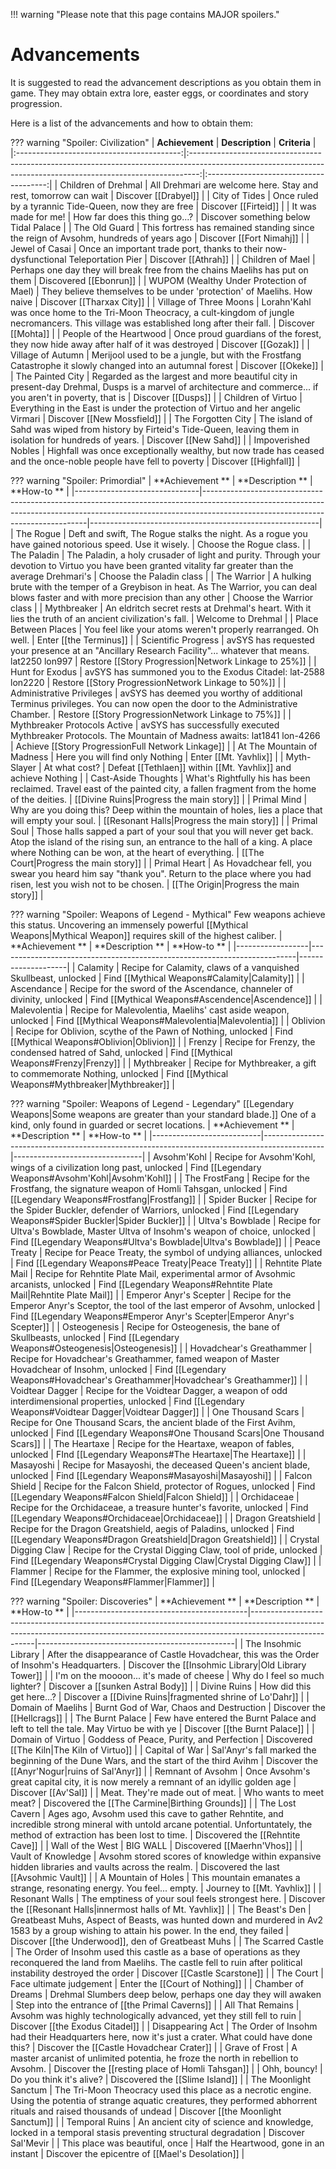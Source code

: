 !!! warning "Please note that this page contains MAJOR spoilers."

# Advancements

It is suggested to read the advancement descriptions as you obtain them in game. They may obtain extra lore, easter eggs, or coordinates and story progression.

Here is a list of the advancements and how to obtain them: 

??? warning "Spoiler: Civilization"
    |              **Achievement**              |                                                                        **Description**                                                                         |               **Criteria**               |
    |:-----------------------------------------:|:--------------------------------------------------------------------------------------------------------------------------------------------------------------:|:--------------------------------------:|
    | Children of Drehmal                       | All Drehmari are welcome here. Stay and rest, tomorrow can wait                                                                                                | Discover [[Drabyel]]                       |
    | City of Tides                             | Once ruled by a tyrannic Tide-Queen, now they are free                                                                                                         | Discover [[Firteid]]                       |
    | It was made for me!                       | How far does this thing go...?                                                                                                                                 | Discover something below Tidal Palace  |
    | The Old Guard                             | This fortress has remained standing since the reign of Avsohm, hundreds of years ago                                                                           | Discover [[Fort Nimahj]]                   |
    | Jewel of Casai                            | Once an important trade port, thanks to their now-dysfunctional Teleportation Pier                                                                             | Discover [[Athrah]]                        |
    | Children of Mael                          | Perhaps one day they will break free from the chains Maelihs has put on them                                                                                   | Discovered [[Ebonrun]]                     |
    | WUPOM (Wealthy Under Protection of Mael)  | They believe themselves to be under 'protection' of Maelihs. How naive                                                                                         | Discover [[Tharxax City]]                  |
    | Village of Three Moons                    | Lorahn'Kahl was once home to the Tri-Moon Theocracy, a cult-kingdom  of jungle necromancers. This village was established long after their  fall.              | Discover [[Mohta]]                         |
    | People of the Heartwood                   | Once proud guardians of the forest, they now hide away after half of it was destroyed                                                                          | Discover [[Gozak]]                         |
    | Village of Autumn                         | Merijool used to be a jungle, but with the Frostfang Catastrophe it slowly changed into an autumnal forest                                                     | Discover [[Okeke]]                         |
    | The Painted City                          | Regarded as the largest and more beautiful city in present-day  Drehmal, Dusps is a marvel of architecture and commerce... if you aren't  in poverty, that is  | Discover [[Dusps]]                         |
    | Children of Virtuo                        | Everything in the East is under the protection of Virtuo and her angelic Virmari                                                                               | Discover [[New Mossfield]]                 |
    | The Forgotten City                        | The island of Sahd was wiped from history by Firteid's Tide-Queen, leaving them in isolation for hundreds of years.                                            | Discover [[New Sahd]]                      |
    | Impoverished Nobles                       | Highfall was once exceptionally wealthy, but now trade has ceased and the once-noble people have fell to poverty                                               | Discover [[Highfall]]                      |
	
??? warning "Spoiler: Primordial"
    | **Achievement **              | **Description **                                                                                                                                                                                            | **How-to **                                             |
    |-------------------------------|-------------------------------------------------------------------------------------------------------------------------------------------------------------------------------------------------------------|---------------------------------------------------------|
    | The Rogue                     | Deft and swift, The Rogue stalks the night. As a rogue you have gained notorious speed. Use it wisely.                                                                                                      | Choose the Rogue class.                                 |
    | The Paladin                   | The Paladin, a holy crusader of light and purity. Through your  devotion to Virtuo you have been granted vitality far greater than the  average Drehmari's                                                  | Choose the Paladin class                                |
    | The Warrior                   | A hulking brute with the temper of a Greybison in heat. As The  Warrior, you can deal blows faster and with more precision than any  other                                                                  | Choose the Warrior class                                |
    | Mythbreaker                   | An eldritch secret rests at Drehmal's heart. With it lies the truth of an ancient civilization's fall.                                                                                                      | Welcome to Drehmal                                      |
    | Place Between Places          | You feel like your atoms weren't properly rearranged. Oh well.                                                                                                                                              | Enter [[the Terminus]]                                     |
    | Scientific Progress           | avSYS has requested your presence at an "Ancillary Research Facility"... whatever that means. lat2250 lon997                                                                                                | Restore [[Story Progression|Network Linkage to 25%]]                          |
    | Hunt for Exodus               | avSYS has summoned you to the Exodus Citadel: lat-2588 lon2220                                                                                                                                              | Restore [[Story ProgressionNetwork Linkage to 50%]]                          |
    | Administrative Privileges     | avSYS has deemed you worthy of additional Terminus privileges. You can now open the door to the Administrative Chamber.                                                                                     | Restore [[Story ProgressionNetwork Linkage to 75%]]                          |
    | Mythbreaker Protocols Active  | avSYS has successfully executed Mythbreaker Protocols. The Mountain of Madness awaits: lat1841 lon-4266                                                                                                     | Achieve [[Story ProgressionFull Network Linkage]]                            |
    | At The Mountain of Madness    | Here you will find only Nothing                                                                                                                                                                             | Enter [[Mt. Yavhlix]]                                       |
    | Myth-Slayer                   | At what cost?                                                                                                                                                                                               | Defeat [[Tethlaen]] within [[Mt. Yavhlix]] and achieve Nothing  |
    | Cast-Aside Thoughts           | What's Rightfully his has been reclaimed. Travel east of the painted city, a fallen fragment from the home of the deities.                                                                                  | [[Divine Ruins|Progress the main story]]                                 |
    | Primal Mind                   | Why are you doing this? Deep within the mountain of holes, lies a place that will empty your soul.                                                                                                          | [[Resonant Halls|Progress the main story]]                                 |
    | Primal Soul                   | Those halls sapped a part of your soul that you will never get back.  Atop the island of the rising sun, an entrance to the hall of a king. A  place where Nothing can be won, at the heart of everything.  | [[The Court|Progress the main story]]                                 |
    | Primal Heart                  | As Hovadchear fell, you swear you heard him say "thank you". Return  to the place where you had risen, lest you wish not to be chosen.                                                                      | [[The Origin|Progress the main story]]                                 |
	
??? warning "Spoiler: Weapons of Legend - Mythical"
    Few weapons achieve this status. Uncovering an immensely powerful [[Mythical Weapons|Mythical Weapon]] requires skill of the highest caliber. 
	| **Achievement ** | **Description **                                                         | **How-to **        |
    |------------------|--------------------------------------------------------------------------|--------------------|
    | Calamity         | Recipe for Calamity, claws of a vanquished Skullbeast, unlocked          | Find [[Mythical Weapons#Calamity|Calamity]]      |
    | Ascendance       | Recipe for the sword of the Ascendance, channeler of divinity, unlocked  | Find [[Mythical Weapons#Ascendence|Ascendence]]    |
    | Malevolentia     | Recipe for Malevolentia, Maelihs' cast aside weapon, unlocked            | Find [[Mythical Weapons#Malevolentia|Malevolentia]]  |
    | Oblivion         | Recipe for Oblivion, scythe of the Pawn of Nothing, unlocked             | Find [[Mythical Weapons#Oblivion|Oblivion]]      |
    | Frenzy           | Recipe for Frenzy, the condensed hatred of Sahd, unlocked                | Find [[Mythical Weapons#Frenzy|Frenzy]]        |
    | Mythbreaker      | Recipe for Mythbreaker, a gift to commemorate Nothing, unlocked          | Find [[Mythical Weapons#Mythbreaker|Mythbreaker]]   |

??? warning "Spoiler: Weapons of Legend - Legendary"
    [[Legendary Weapons|Some weapons are greater than your standard blade.]] One of a kind, only found in guarded or secret locations. 
	| **Achievement **          | **Description **                                                                            | **How-to **                    |
    |---------------------------|---------------------------------------------------------------------------------------------|--------------------------------|
    | Avsohm'Kohl               | Recipe for Avsohm'Kohl, wings of a civilization long past, unlocked                         | Find [[Legendary Weapons#Avsohm'Kohl|Avsohm'Kohl]]               |
    | The FrostFang             | Recipe for the Frostfang, the signature weapon of Homli Tahsgan, unlocked                   | Find [[Legendary Weapons#Frostfang|Frostfang]]                  |
    | Spider Bucker             | Recipe for the Spider Buckler, defender of Warriors, unlocked                               | Find [[Legendary Weapons#Spider Buckler|Spider Buckler]]             |
    | Ultva's Bowblade          | Recipe for Ultva's Bowblade, Master Ultva of Insohm's weapon of choice, unlocked            | Find [[Legendary Weapons#Ultva's Bowblade|Ultva's Bowblade]]           |
    | Peace Treaty              | Recipe for Peace Treaty, the symbol of undying alliances, unlocked                          | Find [[Legendary Weapons#Peace Treaty|Peace Treaty]]               |
    | Rehntite Plate Mail       | Recipe for Rehntite Plate Mail, experimental armor of Avsohmic arcanists, unlocked          | Find [[Legendary Weapons#Rehntite Plate Mail|Rehntite Plate Mail]]        |
    | Emperor Anyr's Scepter    | Recipe for the Emperor Anyr's Sceptor, the tool of the last emperor of Avsohm, unlocked     | Find [[Legendary Weapons#Emperor Anyr's Scepter|Emperor Anyr's Scepter]]     |
    | Osteogenesis              | Recipe for Osteogenesis, the bane of Skullbeasts, unlocked                                  | Find [[Legendary Weapons#Osteogenesis|Osteogenesis]]               |
    | Hovadchear's Greathammer  | Recipe for Hovadchear's Greathammer, famed weapon of Master Hovadchear of Insohm, unlocked  | Find [[Legendary Weapons#Hovadchear's Greathammer|Hovadchear's Greathammer]]   |
    | Voidtear Dagger           | Recipe for the Voidtear Dagger, a weapon of odd interdimensional properties, unlocked       | Find [[Legendary Weapons#Voidtear Dagger|Voidtear Dagger]]            |
    | One Thousand Scars        | Recipe for One Thousand Scars, the ancient blade of the First Avihm, unlocked               | Find [[Legendary Weapons#One Thousand Scars|One Thousand Scars]]         |
    | The Heartaxe              | Recipe for the Heartaxe, weapon of fables, unlocked                                         | FInd [[Legendary Weapons#The Heartaxe|The Heartaxe]]               |
    | Masayoshi                 | Recipe for Masayoshi, the deceased Queen's ancient blade, unlocked                          | Find [[Legendary Weapons#Masayoshi|Masayoshi]]                  |
    | Falcon Shield             | Recipe for the Falcon Shield, protector of Rogues, unlocked                                 | Find [[Legendary Weapons#Falcon Shield|Falcon Shield]]              |
    | Orchidaceae               | Recipe for the Orchidaceae, a treasure hunter's favorite, unlocked                          | Find [[Legendary Weapons#Orchidaceae|Orchidaceae]]                |
    | Dragon Greatshield        | Recipe for the Dragon Greatshield, aegis of Paladins, unlocked                              | Find [[Legendary Weapons#Dragon Greatshield|Dragon Greatshield]]         |
    | Crystal Digging Claw      | Recipe for the Crystal Digging Claw, tool of pride, unlocked                                | Find [[Legendary Weapons#Crystal Digging Claw|Crystal Digging Claw]]       |
    | Flammer                   | Recipe for the Flammer, the explosive mining tool, unlocked                                 | Find [[Legendary Weapons#Flammer|Flammer]]                    |
	
??? warning "Spoiler: Discoveries"
    | **Achievement **                          | **Description **                                                                                                                                                                   | **How-to **                                     |
    |-------------------------------------------|------------------------------------------------------------------------------------------------------------------------------------------------------------------------------------|-------------------------------------------------|
    | The Insohmic Library                      | After the disappearance of Castle Hovadchear, this was the Order of Insohm's Headquarters.                                                                                         | Discover the [[Insohmic Library|Old Library Tower]]                  |
    | I'm on the moooon... it's made of cheese  | Why do I feel so much lighter?                                                                                                                                                     | Discover a [[sunken Astral Body]]                   |
    | Divine Ruins                              | How did this get here...?                                                                                                                                                          | Discover a [[Divine Ruins|fragmented shrine of Lo'Dahr]]         |
    | Domain of Maelihs                         | Burnt God of War, Chaos and Destruction                                                                                                                                            | Discover the [[Hellcrags]]                          |
    | The Burnt Palace                          | Few have entered the Burnt Palace and left to tell the tale. May Virtuo be with ye                                                                                                 | Discover [[the Burnt Palace]]                       |
    | Domain of Virtuo                          | Goddess of Peace, Purity, and Perfection                                                                                                                                           | Discovered [[The Kiln|The Kiln of Virtuo]]                   |
    | Capital of War                            | Sal'Anyr's fall marked the beginning of the Dune Wars, and the start of the third Avihm                                                                                            | Discover the [[Anyr'Nogur|ruins of Sal'Anyr]]                  |
    | Remnant of Avsohm                         | Once Avsohm's great capital city, it is now merely a remnant of an idyllic golden age                                                                                              | Discover [[Av'Sal]]                                 |
    | Meat. They're made out of meat.           | Who wants to meet meat?                                                                                                                                                            | Discovered the [[The Carmine|Birthing Grounds]]                 |
    | The Lost Cavern                           | Ages ago, Avsohm used this cave to gather Rehntite, and incredible  strong mineral with untold arcane potential. Unfortuntately, the method  of extraction has been lost to time.  | Discovered the [[Rehntite Cave]]                    |
    | Wall of the West                          | BIG WALL                                                                                                                                                                           | Discovered [[Maerhn'Vhos]]                          |
    | Vault of Knowledge                        | Avsohm stored scores of knowledge within expansive hidden libraries and vaults across the realm.                                                                                   | Discovered the last [[Avsohmic Vault]]              |
    | A Mountain of Holes                       | This mountain emanates a strange, resonating energy. You feel... empty.                                                                                                            | Journey to [[Mt. Yavhlix]]                          |
    | Resonant Walls                            | The emptiness of your soul feels strongest here.                                                                                                                                   | Discover the [[Resonant Halls|innermost halls of Mt. Yavhlix]]      |
    | The Beast's Den                           | Greatbeast Muhs, Aspect of Beasts, was hunted down and murdered in  Av2 1583 by a group wishing to attain his power. In the end, they failed                                       | Discover [[the Underwood]], den of Greatbeast Muhs  |
    | The Scarred Castle                        | The Order of Insohm used this castle as a base of operations as they  reconquered the land from Maelihs. The castle fell to ruin after  political instability destroyed the order  | Discover [[Castle Scarstone]]                       |
    | The Court                                 | Face ultimate judgement                                                                                                                                                            | Enter the [[Court of Nothing]]                      |
    | Chamber of Dreams                         | Drehmal Slumbers deep below, perhaps one day they will awaken                                                                                                                      | Step into the entrance of [[the Primal Caverns]]    |
    | All That Remains                          | Avsohm was highly technologically advanced, yet they still fell to ruin                                                                                                            | Discover [[the Exodus Citadel]]                     |
    | Disappearing Act                          | The Order of Insohm had their Headquarters here, now it's just a crater. What could have done this?                                                                                | Discover the [[Castle Hovadchear Crater]]           |
    | Grave of Frost                            | A master arcanist of unlimited potentia, he froze the north in rebellion to Avsohm.                                                                                                | Discover the [[resting place of Homli Tahsgan]]     |
    | Ohh, bouncy!                              | Do you think it's alive?                                                                                                                                                           | Discovered the [[Slime Island]]                     |
    | The Moonlight Sanctum                     | The Tri-Moon Theocracy used this place as a necrotic engine. Using  the potentia of strange aquatic creatures, they performed abhorrent  rituals and raised thousands of undead    | Discover [[the Moonlight Sanctum]]                  |
    | Temporal Ruins                            | An ancient city of science and knowledge, locked in a temporal stasis preventing structural degradation                                                                            | Discover Sal'Mevir                              |
    | This place was beautiful, once            | Half the Heartwood, gone in an instant                                                                                                                                             | Discover the epicentre of [[Mael's Desolation]]     |
